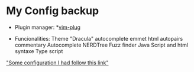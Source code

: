 # My Config backup

* Plugin manager:
    *[vim-plug]("https://github.com/junegunn/vim-plug")

* Funcionalities:
    Theme "Dracula"
    autocomplete emmet html
    autopairs
    commentary
    Autocomplete
    NERDTree
    Fuzz finder
    Java Script and html syntaxe
    Type script



["Some configuration  I had follow this link"]("https://medium.com/better-programming/setting-up-neovim-for-web-development-in-2020-d800de3efacd")
